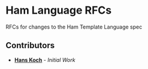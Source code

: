 # Ham Language RFCs
RFCs for changes to the Ham Template Language spec

## Contributors

- [__Hans Koch__](https://github.com/Hammster) - _Initial Work_
